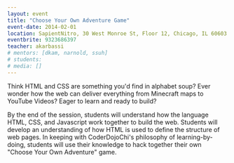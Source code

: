 ```yaml
---
layout: event
title: "Choose Your Own Adventure Game"
event-date: 2014-02-01
location: SapientNitro, 30 West Monroe St, Floor 12, Chicago, IL 60603
eventbrite: 9323686397
teacher: akarbassi
# mentors: [dkam, narnold, ssuh]
# students:
# media: []
---
```


Think HTML and CSS are something you'd find in alphabet soup? Ever wonder how the web can deliver everything from Minecraft maps to YouTube Videos? Eager to learn and ready to build?

By the end of the session, students will understand how the language HTML, CSS, and Javascript work together to build the web. Students will develop an understanding of how HTML is used to define the structure of web pages. In keeping with CoderDojoChi's philosophy of learning-by-doing, students will use their knowledge to hack together their own "Choose Your Own Adventure" game.
